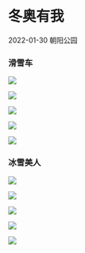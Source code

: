 # 冬奥有我

2022-01-30 朝阳公园

### 滑雪车

![](https://fudongdong-statics.oss-cn-beijing.aliyuncs.com/images/20220130/01bf5f5414aa4ca8b2965a6b90aa0a82.png?x-oss-process=style/z.wiki)

![](https://fudongdong-statics.oss-cn-beijing.aliyuncs.com/images/20220130/ba161b45e49c498c8b2092e91ddb9dcd.png?x-oss-process=style/z.wiki)

![](https://fudongdong-statics.oss-cn-beijing.aliyuncs.com/images/20220130/10a94949122d4e82a951eb14dd1a0d74.png?x-oss-process=style/z.wiki)

![](https://fudongdong-statics.oss-cn-beijing.aliyuncs.com/images/20220130/cec281f6766047439e39d734342093fc.png?x-oss-process=style/z.wiki)

![](https://fudongdong-statics.oss-cn-beijing.aliyuncs.com/images/20220130/51f676804a5f4c6b93c1d30faa751056.png?x-oss-process=style/z.wiki)

### 冰雪美人

![](https://fudongdong-statics.oss-cn-beijing.aliyuncs.com/images/20220130/a8535ba2fdbe4fda8cafd280b3d470ea.png?x-oss-process=style/z.wiki)

![](https://fudongdong-statics.oss-cn-beijing.aliyuncs.com/images/20220130/368cfffcec644a659bddaee808b09509.png?x-oss-process=style/z.wiki)

![](https://fudongdong-statics.oss-cn-beijing.aliyuncs.com/images/20220130/c036535ba9ef4a5695d5215d6f6661c8.png?x-oss-process=style/z.wiki)

![](https://fudongdong-statics.oss-cn-beijing.aliyuncs.com/images/20220130/9f2678c04d0745d0881ea6d9bb4eaace.png?x-oss-process=style/z.wiki)

![](https://fudongdong-statics.oss-cn-beijing.aliyuncs.com/images/20220130/9d0c174772234c08a6442a8486499911.png?x-oss-process=style/z.wiki)

